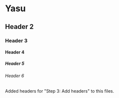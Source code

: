 # Yasu
## Header 2
### Header 3
#### Header 4
##### Header 5
###### Header 6
Added headers for "Step 3: Add headers" to this files.
